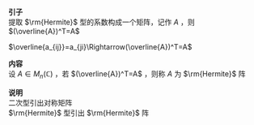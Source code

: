 **引子**    
提取 $\rm{Hermite}$ 型的系数构成一个矩阵，记作 $A$ ，则 $(\overline{A})^T=A$     
    
 $\overline{a_{ij}}=a_{ji}\Rightarrow(\overline{A})^T=A$     
    
**内容**    
设 $A\in M_n(\mathbb{C})$ ，若 $(\overline{A})^T=A$ ，则称 $A$ 为 $\rm{Hermite}$ 阵    
    
**说明**    
二次型引出对称矩阵    
 $\rm{Hermite}$ 型引出 $\rm{Hermite}$ 阵    
